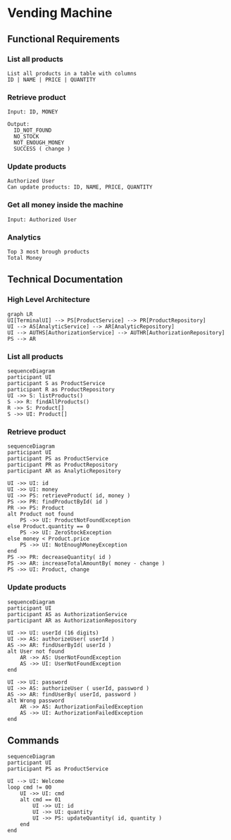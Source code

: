 # Vending Machine

## Functional Requirements

### List all products
```
List all products in a table with columns
ID | NAME | PRICE | QUANTITY 
```

### Retrieve product
```
Input: ID, MONEY

Output:
  ID_NOT_FOUND
  NO_STOCK
  NOT_ENOUGH_MONEY
  SUCCESS ( change )
```

### Update products
```
Authorized User
Can update products: ID, NAME, PRICE, QUANTITY
```

### Get all money inside the machine
```
Input: Authorized User
```

### Analytics
```
Top 3 most brough products
Total Money
```

## Technical Documentation

### High Level Architecture
```mermaid
graph LR
UI[TerminalUI] --> PS[ProductService] --> PR[ProductRepository]
UI --> AS[AnalyticService] --> AR[AnalyticRepository] 
UI --> AUTHS[AuthorizationService] --> AUTHR[AuthorizationRepository]
PS --> AR
```

### List all products
```mermaid
sequenceDiagram
participant UI
participant S as ProductService
participant R as ProductRepository
UI ->> S: listProducts()
S ->> R: findAllProducts()
R ->> S: Product[]
S ->> UI: Product[]
```

### Retrieve product
```mermaid
sequenceDiagram
participant UI
participant PS as ProductService
participant PR as ProductRepository
participant AR as AnalyticRepository

UI ->> UI: id
UI ->> UI: money
UI ->> PS: retrieveProduct( id, money )
PS ->> PR: findProductById( id )
PR ->> PS: Product
alt Product not found
    PS ->> UI: ProductNotFoundException
else Product.quantity == 0
    PS ->> UI: ZeroStockException
else money < Product.price
    PS ->> UI: NotEnoughMoneyException
end
PS ->> PR: decreaseQuantity( id )
PS ->> AR: increaseTotalAmountBy( money - change )
PS ->> UI: Product, change
```

### Update products
```mermaid
sequenceDiagram
participant UI
participant AS as AuthorizationService
participant AR as AuthorizationRepository
        
UI ->> UI: userId (16 digits)
UI ->> AS: authorizeUser( userId )
AS ->> AR: findUserById( userId )
alt User not found
    AR ->> AS: UserNotFoundException
    AS ->> UI: UserNotFoundException
end

UI ->> UI: password
UI ->> AS: authorizeUser ( userId, password )
AS ->> AR: findUserBy( userId, password )
alt Wrong password
    AR ->> AS: AuthorizationFailedException
    AS ->> UI: AuthorizationFailedException
end
```

## Commands
```mermaid
sequenceDiagram
participant UI
participant PS as ProductService
        
UI --> UI: Welcome
loop cmd != 00
    UI ->> UI: cmd
    alt cmd == 01
        UI ->> UI: id
        UI ->> UI: quantity
        UI ->> PS: updateQuantity( id, quantity )
    end
end
```


